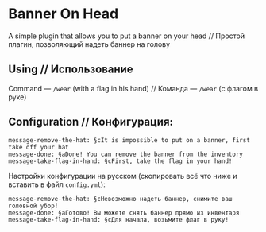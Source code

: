 # Banner On Head
 A simple plugin that allows you to put a banner on your head // Простой плагин, позволяющий надеть баннер на голову
 
## Using // Использование
 
Command — `/wear` (with a flag in his hand) // Команда — `/wear` (с флагом в руке)
 
## Configuration // Конфигурация:
```
message-remove-the-hat: §cIt is impossible to put on a banner, first take off your hat
message-done: §aDone! You can remove the banner from the inventory
message-take-flag-in-hand: §cFirst, take the flag in your hand!
```

Настройки конфигурации на русском (скопировать всё что ниже и вставить в файл `config.yml`):
```
message-remove-the-hat: §cНевозможно надеть баннер, снимите ваш головной убор!
message-done: §aГотово! Вы можете снять баннер прямо из инвентаря
message-take-flag-in-hand: §cДля начала, возьмите флаг в руку!
```
